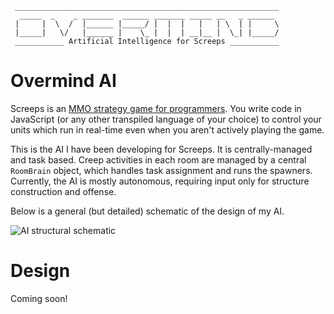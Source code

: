 ```
 ___________________________________________________________
  _____  _    _ _______  ______ _______ _____ __   _ ______
 |     |  \  /  |______ |_____/ |  |  |   |   | \  | |     \
 |_____|   \/   |______ |    \_ |  |  | __|__ |  \_| |_____/
 ___________ Artificial Intelligence for Screeps ___________
```

# Overmind AI

Screeps is an [MMO strategy game for programmers](https://screeps.com/). You write code in JavaScript (or any other transpiled language of your choice) to control your units which run in real-time even when you aren't actively playing the game.

This is the AI I have been developing for Screeps. It is centrally-managed and task based. Creep activities in each room are managed by a central `RoomBrain` object, which handles task assignment and runs the spawners. Currently, the AI is mostly autonomous, requiring input only for structure construction and offense. 

Below is a general (but detailed) schematic of the design of my AI.


![AI structural schematic](/AIdiagram.png)



# Design

Coming soon!
